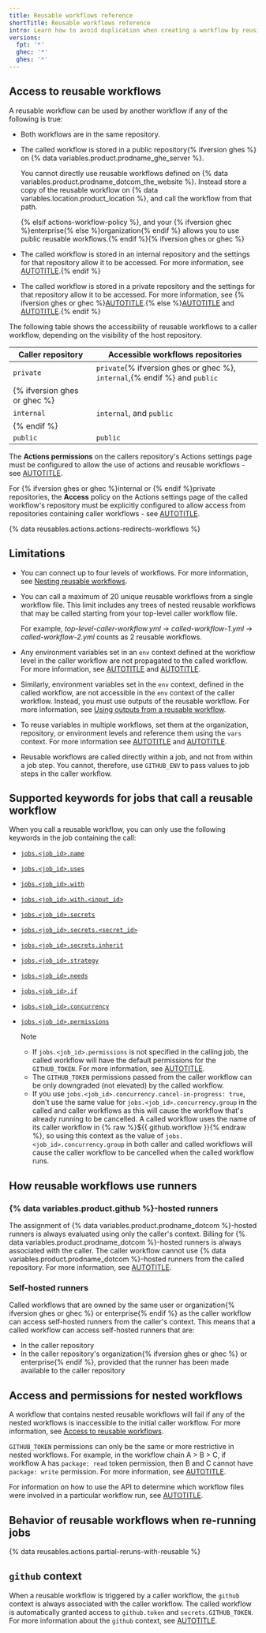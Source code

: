 ```yaml
---
title: Reusable workflows reference
shortTitle: Reusable workflows reference
intro: Learn how to avoid duplication when creating a workflow by reusing existing workflows.
versions:
  fpt: '*'
  ghec: '*'
  ghes: '*'
---
```


## Access to reusable workflows

A reusable workflow can be used by another workflow if any of the following is true:

* Both workflows are in the same repository.
* The called workflow is stored in a public repository{% ifversion ghes %} on {% data variables.product.prodname_ghe_server %}.

  You cannot directly use reusable workflows defined on {% data variables.product.prodname_dotcom_the_website %}. Instead store a copy of the reusable workflow on {% data variables.location.product_location %}, and call the workflow from that path.

  {% elsif actions-workflow-policy %}, and your {% ifversion ghec %}enterprise{% else %}organization{% endif %} allows you to use public reusable workflows.{% endif %}{% ifversion ghes or ghec %}
* The called workflow is stored in an internal repository and the settings for that repository allow it to be accessed. For more information, see [AUTOTITLE](/actions/creating-actions/sharing-actions-and-workflows-with-your-enterprise).{% endif %}
* The called workflow is stored in a private repository and the settings for that repository allow it to be accessed. For more information, see {% ifversion ghes or ghec %}[AUTOTITLE](/actions/creating-actions/sharing-actions-and-workflows-with-your-enterprise).{% else %}[AUTOTITLE](/actions/creating-actions/sharing-actions-and-workflows-with-your-organization) and [AUTOTITLE](/actions/creating-actions/sharing-actions-and-workflows-from-your-private-repository).{% endif %}

The following table shows the accessibility of reusable workflows to a caller workflow, depending on the visibility of the host repository.

| Caller repository | Accessible workflows repositories |
|----|----|
| `private` | `private`{% ifversion ghes or ghec %}, `internal`,{% endif %} and `public` |
| {% ifversion ghes or ghec %} |
| `internal` | `internal`, and `public` |
| {% endif %} |
| `public` | `public` |

The **Actions permissions** on the callers repository's Actions settings page must be configured to allow the use of actions and reusable workflows - see [AUTOTITLE](/repositories/managing-your-repositorys-settings-and-features/enabling-features-for-your-repository/managing-github-actions-settings-for-a-repository#allowing-select-actions-and-reusable-workflows-to-run).

For {% ifversion ghes or ghec %}internal or {% endif %}private repositories, the **Access** policy on the Actions settings page of the called workflow's repository must be explicitly configured to allow access from repositories containing caller workflows - see [AUTOTITLE](/repositories/managing-your-repositorys-settings-and-features/enabling-features-for-your-repository/managing-github-actions-settings-for-a-repository#allowing-access-to-components-in-a-private-repository).

{% data reusables.actions.actions-redirects-workflows %}

## Limitations

* You can connect up to four levels of workflows. For more information, see [Nesting reusable workflows](/actions/how-tos/sharing-automations/reuse-workflows#nesting-reusable-workflows).
* You can call a maximum of 20 unique reusable workflows from a single workflow file. This limit includes any trees of nested reusable workflows that may be called starting from your top-level caller workflow file.

  For example, _top-level-caller-workflow.yml_ → _called-workflow-1.yml_ → _called-workflow-2.yml_ counts as 2 reusable workflows.

* Any environment variables set in an `env` context defined at the workflow level in the caller workflow are not propagated to the called workflow. For more information, see [AUTOTITLE](/actions/learn-github-actions/variables) and [AUTOTITLE](/actions/learn-github-actions/contexts#env-context).
* Similarly, environment variables set in the `env` context, defined in the called workflow, are not accessible in the `env` context of the caller workflow. Instead, you must use outputs of the reusable workflow. For more information, see [Using outputs from a reusable workflow](/actions/how-tos/sharing-automations/reuse-workflows#using-outputs-from-a-reusable-workflow).
* To reuse variables in multiple workflows, set them at the organization, repository, or environment levels and reference them using the `vars` context. For more information see [AUTOTITLE](/actions/learn-github-actions/variables) and [AUTOTITLE](/actions/learn-github-actions/contexts#vars-context).
* Reusable workflows are called directly within a job, and not from within a job step. You cannot, therefore, use `GITHUB_ENV` to pass values to job steps in the caller workflow.

## Supported keywords for jobs that call a reusable workflow

When you call a reusable workflow, you can only use the following keywords in the job containing the call:

* [`jobs.<job_id>.name`](/actions/using-workflows/workflow-syntax-for-github-actions#jobsjob_idname)
* [`jobs.<job_id>.uses`](/actions/using-workflows/workflow-syntax-for-github-actions#jobsjob_iduses)
* [`jobs.<job_id>.with`](/actions/using-workflows/workflow-syntax-for-github-actions#jobsjob_idwith)
* [`jobs.<job_id>.with.<input_id>`](/actions/using-workflows/workflow-syntax-for-github-actions#jobsjob_idwithinput_id)
* [`jobs.<job_id>.secrets`](/actions/using-workflows/workflow-syntax-for-github-actions#jobsjob_idsecrets)
* [`jobs.<job_id>.secrets.<secret_id>`](/actions/using-workflows/workflow-syntax-for-github-actions#jobsjob_idsecretssecret_id)
* [`jobs.<job_id>.secrets.inherit`](/actions/using-workflows/workflow-syntax-for-github-actions#jobsjob_idsecretsinherit)
* [`jobs.<job_id>.strategy`](/actions/using-workflows/workflow-syntax-for-github-actions#jobsjob_idstrategy)
* [`jobs.<job_id>.needs`](/actions/using-workflows/workflow-syntax-for-github-actions#jobsjob_idneeds)
* [`jobs.<job_id>.if`](/actions/using-workflows/workflow-syntax-for-github-actions#jobsjob_idif)
* [`jobs.<job_id>.concurrency`](/actions/using-workflows/workflow-syntax-for-github-actions#jobsjob_idconcurrency)
* [`jobs.<job_id>.permissions`](/actions/using-workflows/workflow-syntax-for-github-actions#jobsjob_idpermissions)

  > [!NOTE]
  >
  > * If `jobs.<job_id>.permissions` is not specified in the calling job, the called workflow will have the default permissions for the `GITHUB_TOKEN`. For more information, see [AUTOTITLE](/actions/reference/github_token-reference#permissions-for-the-github_token).
  > * The `GITHUB_TOKEN` permissions passed from the caller workflow can be only downgraded (not elevated) by the called workflow.
  > * If you use `jobs.<job_id>.concurrency.cancel-in-progress: true`, don't use the same value for `jobs.<job_id>.concurrency.group` in the called and caller workflows as this will cause the workflow that's already running to be cancelled. A called workflow uses the name of its caller workflow in {% raw %}${{ github.workflow }}{% endraw %}, so using this context as the value of `jobs.<job_id>.concurrency.group` in both caller and called workflows will cause the caller workflow to be cancelled when the called workflow runs.

## How reusable workflows use runners

### {% data variables.product.github %}-hosted runners

The assignment of {% data variables.product.prodname_dotcom %}-hosted runners is always evaluated using only the caller's context. Billing for {% data variables.product.prodname_dotcom %}-hosted runners is always associated with the caller. The caller workflow cannot use {% data variables.product.prodname_dotcom %}-hosted runners from the called repository. For more information, see [AUTOTITLE](/actions/using-github-hosted-runners/about-github-hosted-runners).

### Self-hosted runners

Called workflows that are owned by the same user or organization{% ifversion ghes or ghec %} or enterprise{% endif %} as the caller workflow can access self-hosted runners from the caller's context. This means that a called workflow can access self-hosted runners that are:
* In the caller repository
* In the caller repository's organization{% ifversion ghes or ghec %} or enterprise{% endif %}, provided that the runner has been made available to the caller repository

## Access and permissions for nested workflows

A workflow that contains nested reusable workflows will fail if any of the nested workflows is inaccessible to the initial caller workflow. For more information, see [Access to reusable workflows](#access-to-reusable-workflows).

`GITHUB_TOKEN` permissions can only be the same or more restrictive in nested workflows. For example, in the workflow chain A > B > C, if workflow A has `package: read` token permission, then B and C cannot have `package: write` permission. For more information, see [AUTOTITLE](/actions/security-guides/automatic-token-authentication).

For information on how to use the API to determine which workflow files were involved in a particular workflow run, see [AUTOTITLE](/actions/how-tos/sharing-automations/reuse-workflows#monitoring-which-workflows-are-being-used).

## Behavior of reusable workflows when re-running jobs

{% data reusables.actions.partial-reruns-with-reusable %}

## `github` context

When a reusable workflow is triggered by a caller workflow, the `github` context is always associated with the caller workflow. The called workflow is automatically granted access to `github.token` and `secrets.GITHUB_TOKEN`. For more information about the `github` context, see [AUTOTITLE](/actions/learn-github-actions/contexts#github-context).
